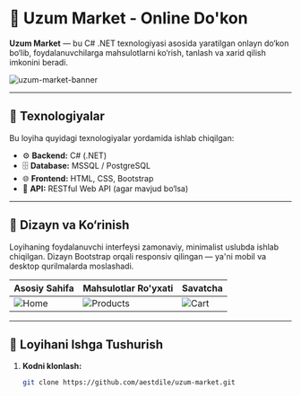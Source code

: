 # 🛒 Uzum Market - Online Do'kon

**Uzum Market** — bu C# .NET texnologiyasi asosida yaratilgan onlayn do‘kon bo‘lib, foydalanuvchilarga mahsulotlarni ko‘rish, tanlash va xarid qilish imkonini beradi.

![uzum-market-banner](https://via.placeholder.com/1000x200?text=Uzum+Market+Online+Shop)

---

## 🚀 Texnologiyalar

Bu loyiha quyidagi texnologiyalar yordamida ishlab chiqilgan:

- ⚙️ **Backend:** C# (.NET)
- 🗄 **Database:** MSSQL / PostgreSQL
- 🌐 **Frontend:** HTML, CSS, Bootstrap
- 🔄 **API:** RESTful Web API (agar mavjud bo‘lsa)

---

## 📸 Dizayn va Ko‘rinish

Loyihaning foydalanuvchi interfeysi zamonaviy, minimalist uslubda ishlab chiqilgan. Dizayn Bootstrap orqali responsiv qilingan — ya'ni mobil va desktop qurilmalarda moslashadi.

| Asosiy Sahifa | Mahsulotlar Ro'yxati | Savatcha |
|---------------|----------------------|----------|
| ![Home](https://via.placeholder.com/250x150) | ![Products](https://via.placeholder.com/250x150) | ![Cart](https://via.placeholder.com/250x150) |

---

## 📂 Loyihani Ishga Tushurish

1. **Kodni klonlash:**
   ```bash
   git clone https://github.com/aestdile/uzum-market.git
